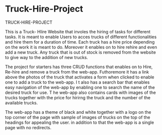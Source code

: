 # Truck-Hire-Project  
TRUCK-HIRE-PROJECT

This is a Truck- HIire Website that involes  the  hiring of tasks  for different tasks. It is meant to enable Users to acces trucks of different functionalities and hire them for a duration of time. Each truck has a hire price depending on the work it is meant to do. Moreover it enables on to hire rehire and even add a  new truck. Any truck that is out of stock is removed from the website to give way to the addition of new trucks.  

The project for starters has three CRUD functions that enables on to Hire, Re-hire and remove a truck from the web-app. Futhoremore it has a link above the photos of the truck that activates a form when clicked to enable one to add a truck to the web-app. I t also has a search bar that enables easy navigation of the web-app by enabling one to search the name of the desired truck for use. T he web-app also contains cards with images of the trucks together with the price for hirirng the truck and the number of the available trucks.   

The web-app has a theme of black and white together with a logo on the top corner of the page with sample of images of trucks on the top of the headings for appealing the user. in addition to that the web-app is a single page with no redirects.
